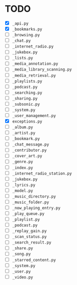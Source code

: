 # TODO

- [x] `_api.py`
- [x] `_bookmarks.py`
- [ ] `_browsing.py`
- [ ] `_chat.py`
- [ ] `_internet_radio.py`
- [ ] `_jukebox.py`
- [ ] `_lists.py`
- [ ] `_media_annotation.py`
- [ ] `_media_library_scanning.py`
- [ ] `_media_retrieval.py`
- [ ] `_playlists.py`
- [ ] `_podcast.py`
- [ ] `_searching.py`
- [ ] `_sharing.py`
- [ ] `_subsonic.py`
- [ ] `_system.py`
- [ ] `_user_management.py`
- [x] `exceptions.py`
- [ ] `_album.py`
- [ ] `_artist.py`
- [ ] `_bookmark.py`
- [ ] `_chat_message.py`
- [ ] `_contributor.py`
- [ ] `_cover_art.py`
- [ ] `_genre.py`
- [ ] `_index.py`
- [ ] `_internet_radio_station.py`
- [ ] `_jukebox.py`
- [ ] `_lyrics.py`
- [ ] `_model.py`
- [ ] `_music_directory.py`
- [ ] `_music_folder.py`
- [ ] `_now_playing_entry.py`
- [ ] `_play_queue.py`
- [ ] `_playlist.py`
- [ ] `_podcast.py`
- [ ] `_replay_gain.py`
- [ ] `_scan_status.py`
- [ ] `_search_result.py`
- [ ] `_share.py`
- [ ] `_song.py`
- [ ] `_starred_content.py`
- [ ] `_system.py`
- [ ] `_user.py`
- [ ] `_video.py`

